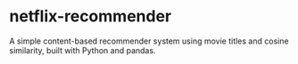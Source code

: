 # netflix-recommender



A simple content-based recommender system using movie titles and cosine similarity, built with Python and pandas.
